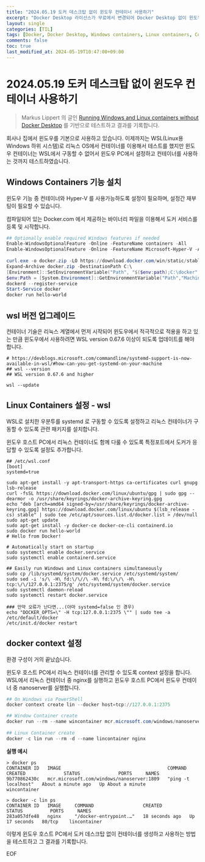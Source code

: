 ```yaml
---
title: "2024.05.19 도커 데스크탑 없이 윈도우 컨테이너 사용하기"
excerpt: "Docker Desktop 라이선스가 무료에서 변경되어 Docker Desktop 없이 윈도우 컨테이너와 리눅스 컨테이너를 구성하는 방법을 테스트 하였습니다."
layout: single
categories: [TIL]
tags: [Docker, Docker Desktop, Windows containers, Linux containers, Containers, TIL, Today I Learned]
comments: false
toc: true
last_modified_at: 2024-05-19T10:47:00+09:00
---
```



# 2024.05.19 도커 데스크탑 없이 윈도우 컨테이너 사용하기

> Markus Lippert 의 글인 [Running Windows and Linux containers without Docker Desktop](https://lippertmarkus.com/2021/09/04/containers-without-docker-desktop/) 를 기반으로 테스트하고 결과를 기록합니다.


회사나 집에서 윈도우를 기본으로 사용하고 있습니다. 이제까지는 WSL(Linux용 Windows 하위 시스템)로 리눅스 OS에서 컨테이너를 이용해서 테스트를 했지만 윈도우 컨테이너는 WSL에서 구동할 수 없어서 윈도우 PC에서 설정하고 컨테이너를 사용하는 것까지 테스트하였습니다.


## Windows Containers 기능 설치

윈도우 기능 중 컨테이너와 Hyper-V 를 사용가능하도록 설정이 필요하며, 설정간 재부팅이 필요할 수 있습니다.

컴파일되어 있는 Docker.com 에서 제공하는 바이너리 파일을 이용해서 도커 서비스를 등록 및 시작합니다.

```powershell
## Optionally enable required Windows features if needed
Enable-WindowsOptionalFeature -Online -FeatureName containers -All
Enable-WindowsOptionalFeature -Online -FeatureName Microsoft-Hyper-V -All
 
curl.exe -o docker.zip -LO https://download.docker.com/win/static/stable/x86_64/docker-20.10.13.zip 
Expand-Archive docker.zip -DestinationPath C:\
[Environment]::SetEnvironmentVariable("Path", "$($env:path);C:\docker", [System.EnvironmentVariableTarget]::Machine)
$env:Path = [System.Environment]::GetEnvironmentVariable("Path","Machine")
dockerd --register-service
Start-Service docker
docker run hello-world
```


## wsl 버전 업그레이드

컨테이너 기술은 리눅스 계열에서 먼저 시작되어 윈도우에서 적극적으로 적용을 하고 있는 만큼 윈도우에서 사용하려면 WSL version 0.67.6 이상이 되도록 업데이트를 해야 합니다.

```
# https://devblogs.microsoft.com/commandline/systemd-support-is-now-available-in-wsl/#how-can-you-get-systemd-on-your-machine
## wsl --version
## WSL version 0.67.6 and higher

wsl --update
```

## Linux Containers 설정 - wsl

WSL로 설치한 우분투를 systemd 로 구동할 수 있도록 설정하고 리눅스 컨테이너가 구동할 수 있도록 관련 패키지를 설치합니다.

윈도우 호스트 PC에서 리눅스 컨테이너도 함께 다룰 수 있도록 특정포트에서 도커가 응답할 수 있도록 설정도 추가합니다.

```
## /etc/wsl.conf
[boot]
systemd=true

sudo apt-get install -y apt-transport-https ca-certificates curl gnupg lsb-release
curl -fsSL https://download.docker.com/linux/ubuntu/gpg | sudo gpg --dearmor -o /usr/share/keyrings/docker-archive-keyring.gpg
echo "deb [arch=amd64 signed-by=/usr/share/keyrings/docker-archive-keyring.gpg] https://download.docker.com/linux/ubuntu $(lsb_release -cs) stable" | sudo tee /etc/apt/sources.list.d/docker.list > /dev/null
sudo apt-get update
sudo apt-get install -y docker-ce docker-ce-cli containerd.io
sudo docker run hello-world
# Hello from Docker!
 
# Automatically start on startup
sudo systemctl enable docker.service
sudo systemctl enable containerd.service

## Easily run Windows and Linux containers simultaneously
sudo cp /lib/systemd/system/docker.service /etc/systemd/system/
sudo sed -i 's/\ -H\ fd:\/\//\ -H\ fd:\/\/\ -H\ tcp:\/\/127.0.0.1:2375/g' /etc/systemd/system/docker.service
sudo systemctl daemon-reload
sudo systemctl restart docker.service
 
### 만약 오류가 난다면...(아마 systemd=false 인 경우)
echo "DOCKER_OPTS=\" -H tcp:127.0.0.1:2375 \"" | sudo tee -a /etc/default/docker
/etc/init.d/docker restart
```


## docker context 설정

환경 구성이 거의 끝났습니다. 

윈도우 호스트 PC에서 리눅스 컨테이너를 관리할 수 있도록 context 설정을 합니다. WSL에서 리눅스 컨테이너 중 nginx를 실행하고 윈도우 호스트 PC에서 윈도우 컨테이너 중 nanoserver를 실행합니다.



```powershell
## On Windows via PowerShell
docker context create lin --docker host=tcp://127.0.0.1:2375

## Window Container create
docker run --rm --name wincontainer mcr.microsoft.com/windows/nanoserver:1809 ping -t localhost
 
## Linux Container create
docker -c lin run --rm -d --name lincontainer nginx
```

**실행 예시**

```
> docker ps
CONTAINER ID   IMAGE                                       COMMAND               CREATED              STATUS              PORTS     NAMES
9b770862430c   mcr.microsoft.com/windows/nanoserver:1809   "ping -t localhost"   About a minute ago   Up About a minute             wincontainer
 
> docker -c lin ps
CONTAINER ID   IMAGE     COMMAND                  CREATED          STATUS          PORTS     NAMES
283a057dfe48   nginx     "/docker-entrypoint.…"   18 seconds ago   Up 17 seconds   80/tcp    lincontainer
```

이렇게 윈도우 호스트 PC에서 도커 데스크탑 없이 컨테이너를 생성하고 사용하는 방법을 테스트하고 그 결과를 기록합니다.

EOF
